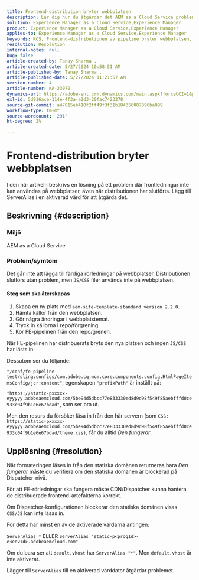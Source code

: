 ```yaml
---
title: Frontend-distribution bryter webbplatsen
description: Lär dig hur du åtgärdar det AEM as a Cloud Service problemet där distribution av frontpipeline bryter webbplatsen. Lägg till ServerAlias i en aktiverad värd.
solution: Experience Manager as a Cloud Service,Experience Manager
product: Experience Manager as a Cloud Service,Experience Manager
applies-to: Experience Manager as a Cloud Service,Experience Manager
keywords: KCS, Frontend-distributionen av pipeline bryter webbplatsen, AEM as a Cloud Service, js-/css-filer tillämpas inte
resolution: Resolution
internal-notes: null
bug: false
article-created-by: Tanay Sharma .
article-created-date: 5/27/2024 10:58:51 AM
article-published-by: Tanay Sharma .
article-published-date: 5/27/2024 11:21:57 AM
version-number: 4
article-number: KA-23070
dynamics-url: https://adobe-ent.crm.dynamics.com/main.aspx?forceUCI=1&pagetype=entityrecord&etn=knowledgearticle&id=6af66914-181c-ef11-840b-6045bd006b25
exl-id: 5d916ace-114e-4f3a-a2d3-20fac7423278
source-git-commit: a47015eb410f2ff49f3f31b184356087396ba099
workflow-type: tm+mt
source-wordcount: '291'
ht-degree: 2%

---
```


# Frontend-distribution bryter webbplatsen


I den här artikeln beskrivs en lösning på ett problem där frontledningar inte kan användas på webbplatser, även när distributionen har slutförts. Lägg till ServerAlias i en aktiverad värd för att åtgärda det.



## Beskrivning {#description}


### Miljö

AEM as a Cloud Service

### Problem/symtom

Det går inte att lägga till färdiga rörledningar på webbplatser. Distributionen slutförs utan problem, men `JS/CSS` filer används inte på webbplatsen.

#### Steg som ska återskapas

1. Skapa en ny plats med `aem-site-template-standard version 2.2.0`.
2. Hämta källor från den webbplatsen.
3. Gör några ändringar i webbplatstemat.
4. Tryck in källorna i repo/förgrening.
5. Kör FE-pipelinen från den repo/grenen.


När FE-pipelinen har distribuerats bryts den nya platsen och ingen `JS/CSS` har lästs in.

Dessutom ser du följande:

`"/conf/fe-pipeline-test/sling:configs/com.adobe.cq.wcm.core.components.config.HtmlPageItemsConfig/jcr:content"`, egenskapen `"prefixPath"` är inställt på:

`"https://static-pxxxxx-eyyyyy.adobeaemcloud.com/5be94d5dbcc77e833330ed8d9d98f549f85aebfffd0ce933c04f9b1e6e67bdad"`, som ser bra ut.

Men den resurs du försöker läsa in från den här servern (som `CSS: https://static-pxxxxx-eyyyyy.adobeaemcloud.com/5be94d5dbcc77e833330ed8d9d98f549f85aebfffd0ce933c04f9b1e6e67bdad/theme.css)`, får du alltid *Den fungerar*.


## Upplösning {#resolution}


När formateringen läses in från den statiska domänen returneras bara *Den fungerar* måste du verifiera om den statiska domänen är blockerad på Dispatcher-nivå.

För att FE-rörledningar ska fungera måste CDN/Dispatcher kunna hantera de distribuerade frontend-artefakterna korrekt.

Om Dispatcher-konfigurationen blockerar den statiska domänen visas `CSS/JS` kan inte läsas in.

För detta har minst en av de aktiverade värdarna antingen:

`ServerAlias *`
ELLER
`ServerAlias "static-p<progId>-e<envId>.adobeaemcloud.com"`

Om du bara ser att `deault.vhost` har `ServerAlias "*"`. Men `default.vhost` är inte aktiverat.

Lägger till `ServerAlias` till en aktiverad värddator åtgärdar problemet.
